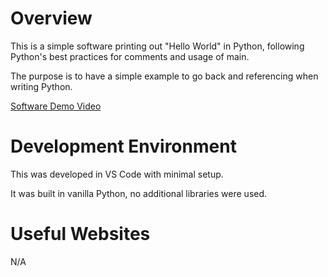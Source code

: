 # Overview

This is a simple software printing out "Hello World" in Python, following Python's best practices for comments and usage of main.

The purpose is to have a simple example to go back and referencing when writing Python.

[Software Demo Video](https://www.loom.com/share/3e2a8365aefd4ea188aa8c56361cf393?sid=6666d160-2eb3-4694-944f-d0c1a8df08f2)

# Development Environment

This was developed in VS Code with minimal setup.

It was built in vanilla Python, no additional libraries were used.

# Useful Websites

N/A
